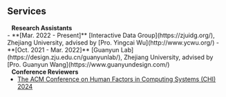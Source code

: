 ## Services

<h4 style="margin:0 10px 0;">Research Assistants</h4>
  - **[Mar. 2022 - Present]** [Interactive Data Group](https://zjuidg.org/), Zhejiang University, advised by [Pro. Yingcai Wu](http://www.ycwu.org/)
  - **[Oct. 2021 - Mar. 2022]** [Guanyun Lab](https://design.zju.edu.cn/guanyunlab/), Zhejiang University, advised by [Pro. Guanyun Wang](https://www.guanyundesign.com/)

<h4 style="margin:0 10px 0;">Conference Reviewers</h4>

<ul style="margin:0 0 5px;">
  <li><a href="https://dl.acm.org/conference/chi"><autocolor>The ACM Conference on Human Factors in Computing Systems (CHI) 2024</autocolor></a></li>
</ul>
